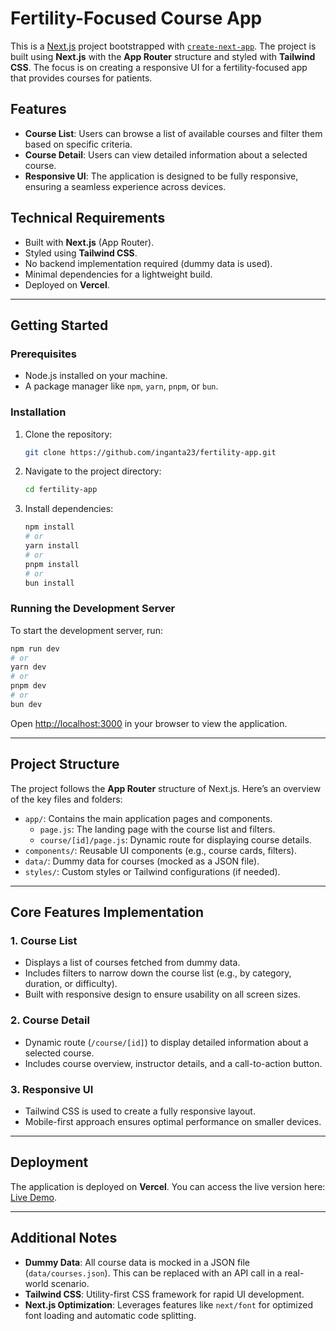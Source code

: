 # Fertility-Focused Course App

This is a [Next.js](https://nextjs.org) project bootstrapped with [`create-next-app`](https://github.com/vercel/next.js/tree/canary/packages/create-next-app). The project is built using **Next.js** with the **App Router** structure and styled with **Tailwind CSS**. The focus is on creating a responsive UI for a fertility-focused app that provides courses for patients.

## Features

- **Course List**: Users can browse a list of available courses and filter them based on specific criteria.
- **Course Detail**: Users can view detailed information about a selected course.
- **Responsive UI**: The application is designed to be fully responsive, ensuring a seamless experience across devices.

## Technical Requirements

- Built with **Next.js** (App Router).
- Styled using **Tailwind CSS**.
- No backend implementation required (dummy data is used).
- Minimal dependencies for a lightweight build.
- Deployed on **Vercel**.

---

## Getting Started

### Prerequisites

- Node.js installed on your machine.
- A package manager like `npm`, `yarn`, `pnpm`, or `bun`.

### Installation

1. Clone the repository:
   ```bash
   git clone https://github.com/inganta23/fertility-app.git
   ```
2. Navigate to the project directory:
   ```bash
   cd fertility-app
   ```
3. Install dependencies:
   ```bash
   npm install
   # or
   yarn install
   # or
   pnpm install
   # or
   bun install
   ```

### Running the Development Server

To start the development server, run:

```bash
npm run dev
# or
yarn dev
# or
pnpm dev
# or
bun dev
```

Open [http://localhost:3000](http://localhost:3000) in your browser to view the application.

---

## Project Structure

The project follows the **App Router** structure of Next.js. Here’s an overview of the key files and folders:

- `app/`: Contains the main application pages and components.
  - `page.js`: The landing page with the course list and filters.
  - `course/[id]/page.js`: Dynamic route for displaying course details.
- `components/`: Reusable UI components (e.g., course cards, filters).
- `data/`: Dummy data for courses (mocked as a JSON file).
- `styles/`: Custom styles or Tailwind configurations (if needed).

---

## Core Features Implementation

### 1. Course List

- Displays a list of courses fetched from dummy data.
- Includes filters to narrow down the course list (e.g., by category, duration, or difficulty).
- Built with responsive design to ensure usability on all screen sizes.

### 2. Course Detail

- Dynamic route (`/course/[id]`) to display detailed information about a selected course.
- Includes course overview, instructor details, and a call-to-action button.

### 3. Responsive UI

- Tailwind CSS is used to create a fully responsive layout.
- Mobile-first approach ensures optimal performance on smaller devices.

---

## Deployment

The application is deployed on **Vercel**. You can access the live version here: [Live Demo](https://your-vercel-deployment-url.com).

---

## Additional Notes

- **Dummy Data**: All course data is mocked in a JSON file (`data/courses.json`). This can be replaced with an API call in a real-world scenario.
- **Tailwind CSS**: Utility-first CSS framework for rapid UI development.
- **Next.js Optimization**: Leverages features like `next/font` for optimized font loading and automatic code splitting.
